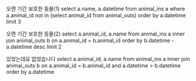 오랜 기간 보호한 동물(1)
select a.name, a.datetime
from animal_ins a
where a.animal_id not in (select animal_id from animal_outs)
order by a.datetime
limit 3

오랜 기간 보호한 동물(2)
select a.animal_id, a.name
from animal_ins a inner join animal_outs b
on a.animal_id = b.animal_id
order by b.datetime - a.datetime desc
limit 2

있었는데요 없었습니다
select a.animal_id, a.name
from animal_ins a inner join animal_outs b
on a.animal_id = b.animal_id
and a.datetime > b.datetime
order by a.datetime
